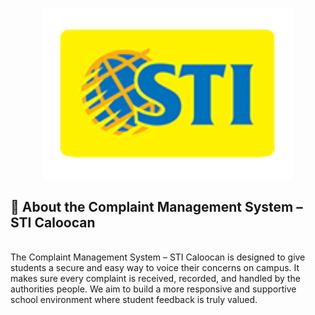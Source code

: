<p align="center">
  <a href="#" target="_blank">
    <img src="public/image/STI_LOGO_for_eLMS.png" width="400" alt="STI PROPERTY">
  </a>
</p>

<h2><strong>📌 About the Complaint Management System – STI Caloocan</strong></h2>
<br/>
The Complaint Management System – STI Caloocan is designed to give students a secure and easy way to voice their concerns on campus. It makes sure every complaint is received, recorded, and handled by the authorities people. We aim to build a more responsive and supportive school environment where student feedback is truly valued.
<br/><br/>

